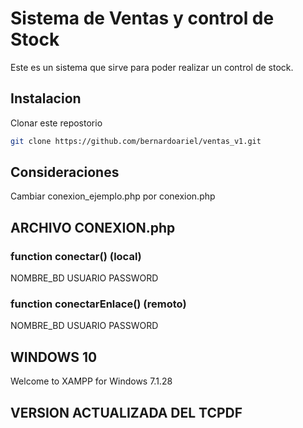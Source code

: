 # Sistema de Ventas y control de Stock

Este es un sistema que sirve para poder realizar un control de stock.

## Instalacion

Clonar este repostorio

```bash
git clone https://github.com/bernardoariel/ventas_v1.git
```
## Consideraciones
Cambiar conexion_ejemplo.php por conexion.php
## ARCHIVO CONEXION.php

### function conectar() (local)
NOMBRE_BD
USUARIO
PASSWORD
### function conectarEnlace() (remoto)
NOMBRE_BD
USUARIO
PASSWORD

## WINDOWS 10
Welcome to XAMPP for Windows 7.1.28

## VERSION ACTUALIZADA DEL TCPDF